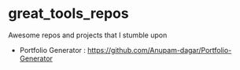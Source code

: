# great_tools_repos
Awesome repos and projects that I stumble upon


* Portfolio Generator : https://github.com/Anupam-dagar/Portfolio-Generator
